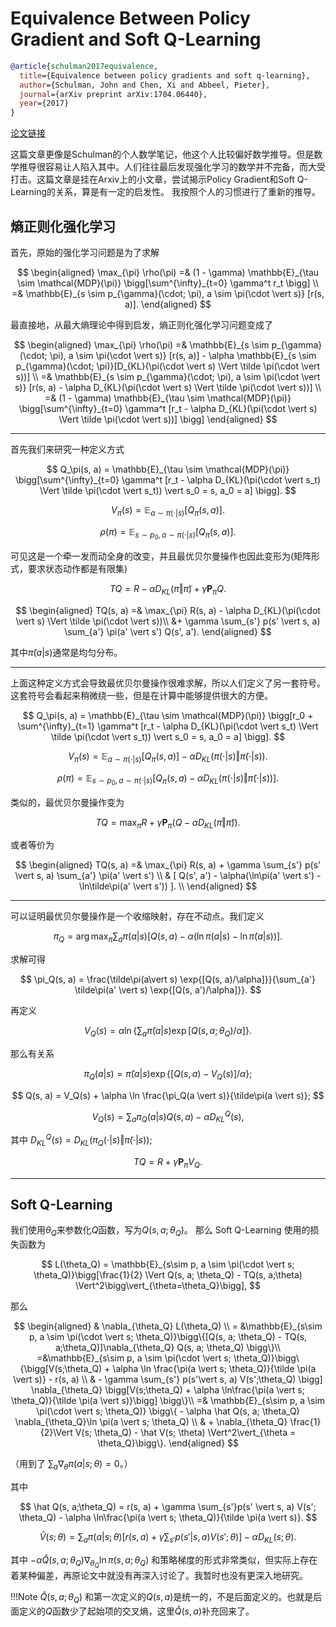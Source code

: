 # Equivalence Between Policy Gradient and Soft Q-Learning

```bib
@article{schulman2017equivalence,
  title={Equivalence between policy gradients and soft q-learning},
  author={Schulman, John and Chen, Xi and Abbeel, Pieter},
  journal={arXiv preprint arXiv:1704.06440},
  year={2017}
}
```

[论文链接](https://arxiv.org/abs/1704.06440)

这篇文章更像是Schulman的个人数学笔记，他这个人比较偏好数学推导。但是数学推导很容易让人陷入其中。人们往往最后发现强化学习的数学并不完备，而大受打击。这篇文章是挂在Arxiv上的小文章，尝试揭示Policy Gradient和Soft Q-Learning的关系，算是有一定的启发性。 我按照个人的习惯进行了重新的推导。

## 熵正则化强化学习

首先，原始的强化学习问题是为了求解

$$
  \begin{aligned}
  \max_{\pi} \rho(\pi) =& (1 - \gamma) \mathbb{E}_{\tau \sim \mathcal{MDP}(\pi)} \bigg[\sum^{\infty}_{t=0} \gamma^t r_t \bigg] \\
  =& \mathbb{E}_{s \sim p_{\gamma}(\cdot; \pi), a \sim \pi(\cdot \vert s)} [r(s, a)].
  \end{aligned}
$$

最直接地，从最大熵理论中得到启发，熵正则化强化学习问题变成了

$$
  \begin{aligned}
  \max_{\pi} \rho(\pi) =& \mathbb{E}_{s \sim p_{\gamma}(\cdot; \pi), a \sim \pi(\cdot \vert s)} [r(s, a)] - \alpha \mathbb{E}_{s \sim p_{\gamma}(\cdot; \pi)}[D_{KL}(\pi(\cdot \vert s) \Vert \tilde \pi(\cdot \vert s))] \\
  =& \mathbb{E}_{s \sim p_{\gamma}(\cdot; \pi), a \sim \pi(\cdot \vert s)} [r(s, a) - \alpha D_{KL}(\pi(\cdot \vert s) \Vert \tilde \pi(\cdot \vert s))] \\
  =& (1 - \gamma) \mathbb{E}_{\tau \sim \mathcal{MDP}(\pi)} \bigg[\sum^{\infty}_{t=0} \gamma^t [r_t - \alpha D_{KL}(\pi(\cdot \vert s) \Vert \tilde \pi(\cdot \vert s))] \bigg] 
  \end{aligned}
$$

---

首先我们来研究一种定义方式

$$
  Q_\pi(s, a) = \mathbb{E}_{\tau \sim \mathcal{MDP}(\pi)} \bigg[\sum^{\infty}_{t=0} \gamma^t [r_t - \alpha D_{KL}(\pi(\cdot \vert s_t) \Vert \tilde \pi(\cdot \vert s_t)) \vert s_0 = s, a_0 = a] \bigg].
$$

$$
  V_\pi(s) = \mathbb{E}_{a \sim \pi(\cdot \vert s)} [Q_\pi(s, a)].
$$

$$
  \rho(\pi) = \mathbb{E}_{s \sim p_0, a \sim \pi(\cdot \vert s)} [Q_\pi(s, a)].
$$

可见这是一个牵一发而动全身的改变，并且最优贝尔曼操作也因此变形为(矩阵形式，要求状态动作都是有限集)

$$
  TQ = R - \alpha D_{KL}(\pi\Vert\tilde \pi) + \gamma \mathbf{P}_{\pi} Q.
$$

$$
  \begin{aligned}
  TQ(s, a) =& \max_{\pi} R(s, a) - \alpha D_{KL}(\pi(\cdot \vert s) \Vert \tilde \pi(\cdot \vert s))\\ &+ \gamma \sum_{s'} p(s' \vert s, a) \sum_{a'} \pi(a' \vert s') Q(s', a').
  \end{aligned}
$$


其中$\tilde \pi(a \vert s)$通常是均匀分布。

---

上面这种定义方式会导致最优贝尔曼操作很难求解，所以人们定义了另一套符号。这套符号会看起来稍微绕一些，但是在计算中能够提供很大的方便。

$$
  Q_\pi(s, a) = \mathbb{E}_{\tau \sim \mathcal{MDP}(\pi)} \bigg[r_0 + \sum^{\infty}_{t=1} \gamma^t [r_t - \alpha D_{KL}(\pi(\cdot \vert s_t) \Vert \tilde \pi(\cdot \vert s_t)) \vert s_0 = s, a_0 = a] \bigg].
$$

$$
  V_\pi(s) = \mathbb{E}_{a \sim \pi(\cdot \vert s)} [Q_\pi(s, a)] - \alpha D_{KL}(\pi(\cdot \vert s) \Vert \tilde \pi(\cdot \vert s)).
$$

$$
  \rho(\pi) = \mathbb{E}_{s \sim p_0, a \sim \pi(\cdot \vert s)}[Q_\pi(s, a) - \alpha D_{KL}(\pi(\cdot \vert s) \Vert \tilde \pi(\cdot \vert s))].
$$

类似的，最优贝尔曼操作变为

$$
  TQ = \max_{\pi} R + \gamma \mathbf{P}_{\pi} (Q - \alpha D_{KL}(\pi \Vert \tilde \pi)).
$$

或者等价为

$$
  \begin{aligned}
  TQ(s, a) =& \max_{\pi} R(s, a) + \gamma \sum_{s'} p(s' \vert s, a) \sum_{a'} \pi(a' \vert s') \\
  & [ Q(s', a') - \alpha(\ln\pi(a' \vert s') - \ln\tilde\pi(a' \vert s')) ]. \\
  \end{aligned}
$$

---

可以证明最优贝尔曼操作是一个收缩映射，存在不动点。我们定义

$$
  \pi_Q = \arg\max_{\pi} \sum_{a} \pi(a \vert s) 
  [ Q(s, a) - \alpha(\ln\pi(a \vert s) - \ln\tilde\pi(a \vert s)) ].
$$

求解可得

$$
  \pi_Q(s, a) = \frac{\tilde\pi(a\vert s) \exp{[Q(s, a)/\alpha]}}{\sum_{a'} \tilde\pi(a' \vert s) \exp{[Q(s, a')/\alpha]}}.
$$

再定义

$$
  V_Q(s) = \alpha \ln \bigg\{\sum_{a} \tilde \pi(a \vert s) \exp[Q(s, a; \theta_Q)/\alpha]\bigg\}.
$$

那么有关系

$$
  \pi_Q(a \vert s) = \tilde\pi(a \vert s) \exp\{[Q(s, a) - V_Q(s)]/\alpha\};
$$

$$
  Q(s, a) = V_Q(s) + \alpha \ln \frac{\pi_Q(a \vert s)}{\tilde\pi(a \vert s)};
$$

$$
  V_Q(s) = \sum_{a}\pi_Q(a \vert s) Q(s, a) - \alpha D^Q_{KL}(s),
$$

其中 $D^{Q}_{KL}(s) = D_{KL}(\pi_Q(\cdot \vert s) \Vert \tilde\pi(\cdot \vert s))$;

$$
  TQ = R + \gamma \mathbf{P}_{\pi} V_Q.
$$

---

## Soft Q-Learning

我们使用$\theta_Q$来参数化$Q$函数，写为$Q(s, a; \theta_Q)$。
那么 Soft Q-Learning 使用的损失函数为

$$
  L(\theta_Q) = \mathbb{E}_{s\sim p, a \sim \pi(\cdot \vert s; \theta_Q)}\bigg[\frac{1}{2} \Vert Q(s, a; \theta_Q) - TQ(s, a;\theta) \Vert^2\bigg\vert_{\theta=\theta_Q}\bigg],
$$

那么

$$
\begin{aligned}
& \nabla_{\theta_Q} L(\theta_Q) \\
= &\mathbb{E}_{s\sim p, a \sim \pi(\cdot \vert s; \theta_Q)}\bigg\{[Q(s, a; \theta_Q) - TQ(s, a;\theta_Q)]\nabla_{\theta_Q} Q(s, a; \theta_Q) \bigg\}\\
=&\mathbb{E}_{s\sim p, a \sim \pi(\cdot \vert s; \theta_Q)}\bigg\{\bigg[V(s;\theta_Q) + \alpha \ln \frac{\pi(a \vert s; \theta_Q)}{\tilde \pi(a \vert s)} - r(s, a) \\
& - \gamma \sum_{s'} p(s'\vert s, a) V(s';\theta_Q) \bigg]
\nabla_{\theta_Q} \bigg[V(s;\theta_Q) + \alpha \ln\frac{\pi(a \vert s; \theta_Q)}{\tilde \pi(a \vert s)}\bigg] \bigg\}\\
=& \mathbb{E}_{s\sim p, a \sim \pi(\cdot \vert s; \theta_Q)} \bigg\{ - \alpha \hat Q(s, a; \theta_Q) \nabla_{\theta_Q}\ln \pi(a \vert s; \theta_Q) \\
& + \nabla_{\theta_Q} \frac{1}{2}\Vert V(s; \theta_Q) - \hat V(s; \theta) \Vert^2\vert_{\theta = \theta_Q}\bigg\}.
\end{aligned}
$$

（用到了 $\sum_a \nabla_{\theta} \pi(a \vert s; \theta) = 0$。）

其中

$$
\hat Q(s, a;\theta_Q) = r(s, a) + \gamma \sum_{s'}p(s' \vert s, a) V(s'; \theta_Q) - \alpha \ln\frac{\pi(a \vert s; \theta_Q)}{\tilde \pi(a \vert s)}.
$$

$$
\hat V(s; \theta) = \sum_{a} \pi(a \vert s; \theta) \bigg[r(s, a) + \gamma \sum_{s'}p(s' \vert s, a) V(s';\theta)\bigg] - \alpha D_{KL}(s; \theta).
$$

其中 $-\alpha \hat Q(s, a; \theta_Q) \nabla_{\theta_Q} \ln \pi(s, a; \theta_Q)$ 和策略梯度的形式非常类似，但实际上存在着某种偏差，再原论文中就没有再深入讨论了。我暂时也没有更深入地研究。

!!!Note
    $\hat Q(s, a; \theta_Q)$ 和第一次定义的$Q(s, a)$是统一的，不是后面定义的。也就是后面定义的$Q$函数少了起始项的交叉熵，这里$\hat Q(s, a)$补充回来了。
